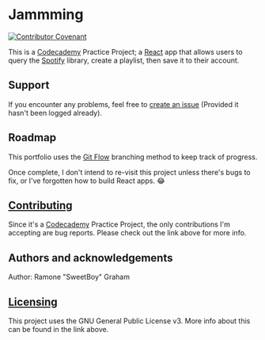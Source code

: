 # Jammming
[![Contributor Covenant](https://img.shields.io/badge/Contributor%20Covenant-v2.0%20adopted-ff69b4.svg)](https://GitHub.com/SweetBoy13735/Jammming/blob/master/CODE_OF_CONDUCT.md)

This is a [Codecademy](https://www.Codecademy.com) Practice Project; a [React](https://React.dev) app that allows users to query the [Spotify](https://www.Spotify.com) library, create a playlist, then save it to their account.

## Support
If you encounter any problems, feel free to [create an issue](https://github.com/SweetBoy13735/Jammming/issues) (Provided it hasn't been logged already).

## Roadmap
This portfolio uses the [Git Flow](https://res.cloudinary.com/practicaldev/image/fetch/s--hFtoPgwf--/c_limit%2Cf_auto%2Cfl_progressive%2Cq_auto%2Cw_880/https://thepracticaldev.s3.amazonaws.com/i/wo935eqxtakkfylqzn7y.png) branching method to keep track of progress.

Once complete, I don't intend to re-visit this project unless there's bugs to fix, or I've forgotten how to build React apps. 😂

## [Contributing](https://GitHub.com/SweetBoy13735/Jammming/blob/master/CONTRIBUTING.md)
Since it's a [Codecademy](https://www.Codecademy.com) Practice Project, the only contributions I'm accepting are bug reports. Please check out the link above for more info.

## Authors and acknowledgements
Author: Ramone "SweetBoy" Graham

## [Licensing](https://GitHub.com/SweetBoy13735/Jammming/blob/master/LICENSE)
This project uses the GNU General Public License v3. More info about this can be found in the link above.
